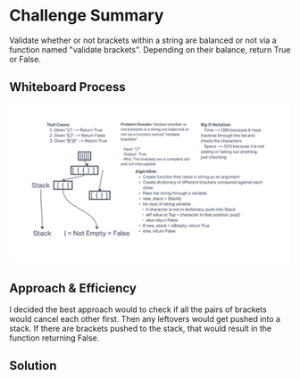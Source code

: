 # Challenge Summary
Validate whether or not brackets within a string are balanced or not via a function named "validate brackets". Depending on their balance, return True or False.

## Whiteboard Process
![WhiteBoard: Class 13](python/docs/code-challenges/stack-queue-brackets/whiteboard.png)

## Approach & Efficiency
I decided the best approach would to check if all the pairs of brackets would cancel each other first. Then any leftovers would get pushed into a stack. If there are brackets pushed to the stack, that would result in the function returning False.

## Solution
<!-- Show how to run your code, and examples of it in action -->
